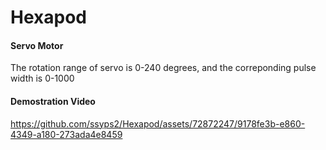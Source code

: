 # Hexapod

#### Servo Motor
The rotation range of servo is 0-240 degrees, and the correponding pulse width is 0-1000

#### Demostration Video
https://github.com/ssyps2/Hexapod/assets/72872247/9178fe3b-e860-4349-a180-273ada4e8459

